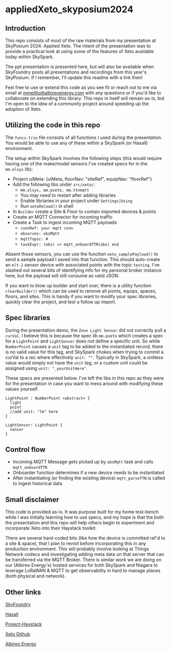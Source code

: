 # appliedXeto_skyposium2024

Introduction
---

This repo consists of *most* of the raw materials from my presentation at SkyPosium 2024: Applied Xeto. The intent of the presentation was to provide a practical look at using some of the features of Xeto available today within SkySpark.

The ppt presentation is presented here, but will also be available when SkyFoundry posts all presentations and recordings from this year's SkyPosium. If I remember, I'll update this readme with a link then!

Feel free to use or extend this code as you see fit or reach out to me via email at mmelillo@albireoenergy.com with any questions or if you'd like to collaborate on extending this library. This repo in itself will remain as-is, but I'm open to the idea of a community project around speeding up the adoption of Xeto.

Utilizing the code in this repo
---

The `funcs.trio` file consists of all functions I used during the presentation. You would be able to use any of these within a SkySpark (or Haxall) environment. 

The setup within SkySpark involves the following steps (this would require having one of the make/model sensors I've created specs for in the `mm.elsys` lib):

- Project uiMeta: {uiMeta, floorNav: "siteRef", equipNav: "floorRef"}
- Add the following libs under `src/xeto/`:
  - `mm.elsys, mm.pxeto, mm.ttnmqtt`
  - You may need to restart after adding libraries
  - Enable libriaries in your project under `Settings|Using`
  - Run `xetoReload()` in shell
- In `Builder` create a Site & Floor to contain imported devices & points
- Create an MQTT Connector for incoming traffic
- Create a Task to ingest incoming MQTT payloads
  - `connRef: your mqtt conn`
  - `observes: obsMqtt`
  - `mqttTopic: #`
  - `taskExpr: (obs) => mqtt_onboardTTN(obs) end`

Absent those sensors, you can use the function `xeto_samplePayload()` to send a sample payload I saved into that function. This should auto-create an `elt-2` sensor device with associated points with the topic `testing`. I've slashed out several bits of identifying info for my personal broker instance here, but the payload will still consume as valid JSON.

If you want to blow up builder and start over, there is a utility function `clearBuilder()` which can be used to remove all points, equips, spaces, floors, and sites. This is handy if you want to modify your spec libraries, quickly clear the project, and test a follow up import.

Spec libraries
---

During the presentation demo, the `Zone Light Sensor` did not correctly pull a `curVal`. I believe this is because the spec lib `mm.pxeto` which creates a spec for a `LightPoint` and `LightSensor` does not define a specific unit. So while `NumberPoint` causes a `unit` tag to be added to the instantiated record, there is no valid value for this tag, and SkySpark chokes when trying to commit a curVal to a rec where effectively `unit: ""`. Typically in SkySpark, a unitless value would simply not have the `unit` tag, or a custom unit could be assigned using `unit: "_yourUnitHere"`.

These specs are presented below. I've left the libs in this repo as they were for the presentation in case you want to mess around with modifying these values yourself.

```
LightPoint : NumberPoint <abstract> {
  light
  point
  //add unit: "lm" here
}

LightSensor: LightPoint {
  sensor
}
```

Control flow
---

- Incoming MQTT Message gets picked up by `obsMqtt` task and calls `mqtt_onboardTTN`
- Onboarder function determines if a new device needs to be instantiated
- After instantiating (or finding the existing device) `mqtt_parseTTN` is called to ingest historical data

Small disclaimer
---

This code is provided as-is. It was purpose built for my home test-bench while I was initially learning how to use specs, and my hope is that the both the presentation and this repo will help others begin to experiment and incorporate Xeto into their Haystack toolkit.

There are several hard-coded bits (like how the device is committed ref'd to a site & space), that I plan to revisit before incorporating this in any production environment. This will probably involve looking at Things Network codecs and investigating adding meta data on that server that can be transferred via the MQTT Broker. There is similar work we are doing on our (Albireo Energy's) hosted services for both SkySpark and Niagara to leverage LoRaWAN & MQTT to get observability in hard to manage places (both physical and network).


Other links
---
[SkyFoundry](https://skyfoundry.com/)

[Haxall](https://haxall.io/)

[Project-Haystack](https://project-haystack.org/)

[Xeto Github](https://github.com/Project-Haystack/xeto)

[Albireo Energy](https://www.albireoenergy.com/)


